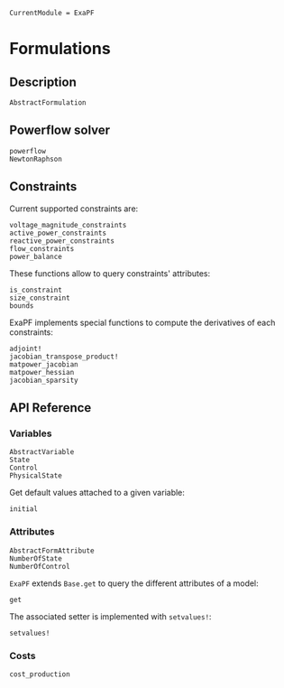 ```@meta
CurrentModule = ExaPF
```

# Formulations

## Description

```@docs
AbstractFormulation

```

## Powerflow solver

```@docs
powerflow
NewtonRaphson

```

## Constraints

Current supported constraints are:
```@docs
voltage_magnitude_constraints
active_power_constraints
reactive_power_constraints
flow_constraints
power_balance

```

These functions allow to query constraints' attributes:
```@docs
is_constraint
size_constraint
bounds

```

ExaPF implements special functions to compute the derivatives
of each constraints:
```@docs
adjoint!
jacobian_transpose_product!
matpower_jacobian
matpower_hessian
jacobian_sparsity
```


## API Reference

### Variables

```@docs
AbstractVariable
State
Control
PhysicalState

```

Get default values attached to a given variable:
```@docs
initial

```

### Attributes

```@docs
AbstractFormAttribute
NumberOfState
NumberOfControl

```
`ExaPF` extends `Base.get` to query the different attributes
of a model:
```@docs
get

```
The associated setter is implemented with `setvalues!`:
```@docs
setvalues!
```

### Costs

```@docs
cost_production
```
